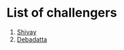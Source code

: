 # List of challengers
1. [Shivay](https://github.com/shivaylamba)
2. [Debadatta](https://github.com/DevData49)
